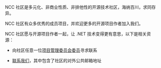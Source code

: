 NCC 社区是多元化、非商业性质、非排他性的开源技术社区，海纳百川，求同存异。

NCC 社区有众多优秀的成员项目，并欢迎更多的开源项目作者加入我们。

NCC 社区愿与开源项目作者一起，让 .NET 技术变得更有意思，以下是相关资源：

- 向社区任意一位[项目管理委员会委员](/people/project-management-committee)寻求联系

- [联系我们](/about/contact)，其中包含了社区的对外公共邮箱地址